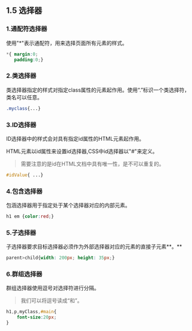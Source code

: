 ## 1.5 选择器

### 1.通配符选择器

使用"\*"表示通配符，用来选择页面所有元素的样式。

```css
*{ margin:0;
   padding:0;}
```

### 2.类选择器

类选择器指定的样式对指定class属性的元素起作用。使用“.”标识一个类选择符，类名可以任意。

```css
.myclass{...}
```

### 3.ID选择器

ID选择器中的样式会对具有指定id属性的HTML元素起作用。

HTML元素以id属性来设置id选择器,CSS中id选择器以"\#"来定义。

> 需要注意的是id在HTML文档中具有唯一性，是不可以重复的。

```css
#idValue{ ...}
```

### 4.包含选择器

包涵选择器用于指定处于某个选择器对应的内部元素。

```css
h1 em {color:red;}
```

### 5.子选择器

子选择器要求目标选择器必须作为外部选择器对应的元素的直接子元素**。**

```css
parent>child{width: 200px; height: 35px;}
```

### 6.群组选择器

群组选择器使用逗号对选择符进行分隔。

> 我们可以将逗号读成“和”。

```css
h1,p,myClass,#main{
    font-size:20px;
}
```



